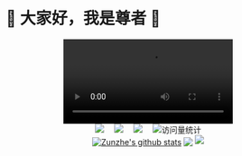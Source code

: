 # 🙋 大家好，我是尊者 🙏

<div align="center">
  <video src="https://github.com/linluhe/linluhe/assets/163412740/01b95356-50e9-4cee-b9b0-8901d0e3c541"></video>
  <div>
    <a href="https://github.com/new-soul-house"><img src="https://img.shields.io/badge/NewSoul-新心靈舍-blue" /></a>&emsp;
    <a href="https://linluhe.github.io/qrcode.html"><img src="https://img.shields.io/badge/WeChat-微信-07c160" /></a>&emsp;
    <a href="https://space.bilibili.com/4557530/"><img src="https://img.shields.io/badge/Bilibili-B站-ff69b4" /></a>&emsp;
    <!-- visitor statistics logo 访问量统计徽标 -->
    <img src="https://komarev.com/ghpvc/?username=linluhe&label=Views&color=0e75b6&style=flat" alt="访问量统计" />
  </div>
  <a href="https://github.com/linluhe"><img align="center" src="https://github-readme-stats.vercel.app/api?username=linluhe&show_icons=true&include_all_commits=true&theme=buefy&hide_border=true" alt="Zunzhe's github stats" /></a>
  <a href="https://github.com/linluhe"><img align="center" src="https://github-readme-stats.vercel.app/api/top-langs/?username=linluhe&layout=compact&theme=buefy&hide_border=true" /></a>
  <picture>
    <source media="(prefers-color-scheme: dark)" srcset="https://github-readme-activity-graph.vercel.app/graph?username=linluhe&theme=xcode&bg_color=FF000000&hide_border=true" />
    <source media="(prefers-color-scheme: light)" srcset="https://github-readme-activity-graph.vercel.app/graph?username=linluhe&theme=xcode&bg_color=FF000000&color=000000&hide_border=true" />
    <img src="https://github-readme-activity-graph.vercel.app/graph?username=linluhe&theme=xcode&bg_color=FF000000&hide_border=true" />
  </picture>
</div>

